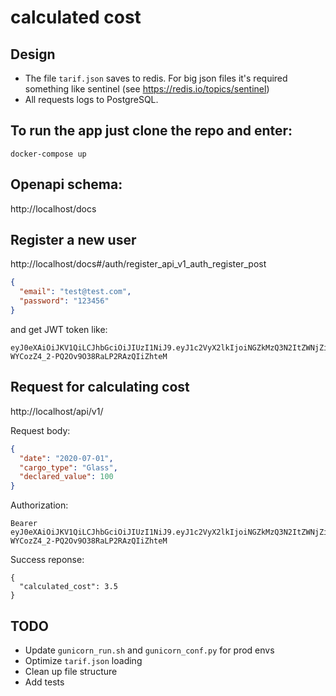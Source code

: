 # calculated cost

## Design

* The file `tarif.json` saves to redis. For big json files it's required 
something like sentinel (see https://redis.io/topics/sentinel)
* All requests logs to PostgreSQL.  

## To run the app just clone the repo and enter:
```
docker-compose up
```

## Openapi schema:

http://localhost/docs

## Register a new user

http://localhost/docs#/auth/register_api_v1_auth_register_post

``` json
{
  "email": "test@test.com",
  "password": "123456"
}
```

and get JWT token like:
```
eyJ0eXAiOiJKV1QiLCJhbGciOiJIUzI1NiJ9.eyJ1c2VyX2lkIjoiNGZkMzQ3N2ItZWNjZi00ZWUzLThmN2QtNjhhZDcyMjYxNDc2IiwiYXVkIjoiZmFzdGFwaS11c2VyczphdXRoIiwiZXhwIjoxNTg3ODE4NDI5fQ.anO3JR8-WYCozZ4_2-PQ2Ov9O38RaLP2RAzQIiZhteM
```

## Request for calculating cost

http://localhost/api/v1/

Request body:
```json
{
  "date": "2020-07-01",
  "cargo_type": "Glass",
  "declared_value": 100
}
```

Authorization: 
``` 
Bearer eyJ0eXAiOiJKV1QiLCJhbGciOiJIUzI1NiJ9.eyJ1c2VyX2lkIjoiNGZkMzQ3N2ItZWNjZi00ZWUzLThmN2QtNjhhZDcyMjYxNDc2IiwiYXVkIjoiZmFzdGFwaS11c2VyczphdXRoIiwiZXhwIjoxNTg3ODE4NDI5fQ.anO3JR8-WYCozZ4_2-PQ2Ov9O38RaLP2RAzQIiZhteM
```

Success reponse:
```
{
  "calculated_cost": 3.5
}
```

## TODO

* Update `gunicorn_run.sh` and `gunicorn_conf.py` for prod envs
* Optimize `tarif.json` loading
* Clean up file structure
* Add tests